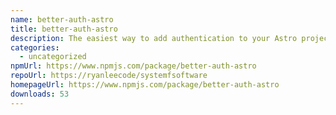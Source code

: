 ```yaml
---
name: better-auth-astro
title: better-auth-astro
description: The easiest way to add authentication to your Astro project!
categories:
  - uncategorized
npmUrl: https://www.npmjs.com/package/better-auth-astro
repoUrl: https://ryanleecode/systemfsoftware
homepageUrl: https://www.npmjs.com/package/better-auth-astro
downloads: 53
---
```

